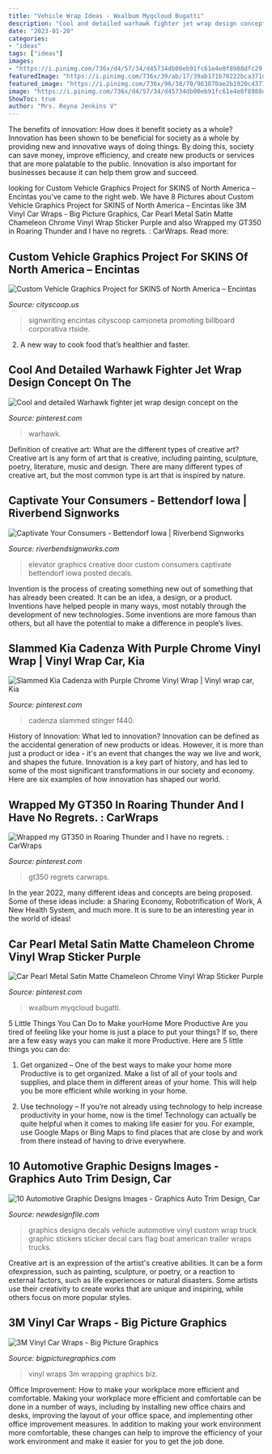 ```yaml
---
title: "Vehicle Wrap Ideas - Wxalbum Myqcloud Bugatti"
description: "Cool and detailed warhawk fighter jet wrap design concept on the"
date: "2023-01-20"
categories:
- "ideas"
tags: ["ideas"]
images:
- "https://i.pinimg.com/736x/d4/57/34/d45734db00eb91fc61e4e0f8988dfc29.jpg"
featuredImage: "https://i.pinimg.com/736x/39/ab/17/39ab171b70222bca371de1e6f4d49d42.jpg"
featured_image: "https://i.pinimg.com/736x/96/38/70/963870ae2b1920c4377e2e36a01695ed.jpg"
image: "https://i.pinimg.com/736x/d4/57/34/d45734db00eb91fc61e4e0f8988dfc29.jpg"
ShowToc: true
author: "Mrs. Reyna Jenkins V"
---
```



The benefits of innovation: How does it benefit society as a whole?
Innovation has been shown to be beneficial for society as a whole by providing new and innovative ways of doing things. By doing this, society can save money, improve efficiency, and create new products or services that are more palatable to the public. Innovation is also important for businesses because it can help them grow and succeed.

	

		
looking for Custom Vehicle Graphics Project for SKINS of North America – Encintas you've came to the right web. We have 8 Pictures about Custom Vehicle Graphics Project for SKINS of North America – Encintas like 3M Vinyl Car Wraps - Big Picture Graphics, Car Pearl Metal Satin Matte Chameleon Chrome Vinyl Wrap Sticker Purple and also Wrapped my GT350 in Roaring Thunder and I have no regrets. : CarWraps. Read more:
		
    
## Custom Vehicle Graphics Project For SKINS Of North America – Encintas

<img loading=lazy src="https://cityscoop.us/carlsbadca-signage/files/2013/09/Black_-rtside_lo.jpg" onerror="this.onerror=null;this.src='https://tse3.mm.bing.net/th?id=OIP.4a4-Da-t1mOXatWAM82oDQHaE8&amp;pid=15.1';" alt="Custom Vehicle Graphics Project for SKINS of North America – Encintas">

_Source: cityscoop.us_

>signwriting encintas cityscoop camioneta promoting billboard corporativa rtside. 

	

2. A new way to cook food that’s healthier and faster.

    
## Cool And Detailed Warhawk Fighter Jet Wrap Design Concept On The

<img loading=lazy src="https://i.pinimg.com/736x/d4/57/34/d45734db00eb91fc61e4e0f8988dfc29.jpg" onerror="this.onerror=null;this.src='https://tse4.mm.bing.net/th?id=OIP.-aXTOe1wZqEA-q6-CMr-CwHaHa&amp;pid=15.1';" alt="Cool and detailed Warhawk fighter jet wrap design concept on the">

_Source: pinterest.com_

>warhawk. 

	

Definition of creative art: What are the different types of creative art?
Creative art is any form of art that is creative, including painting, sculpture, poetry, literature, music and design. There are many different types of creative art, but the most common type is art that is inspired by nature.

    
## Captivate Your Consumers - Bettendorf Iowa | Riverbend Signworks

<img loading=lazy src="https://www.riverbendsignworks.com/wp-content/uploads/2017/06/custom-elevator-door-graphics-design-and-installation-in-bettendorf-iowa-1170x585.jpg" onerror="this.onerror=null;this.src='https://tse3.mm.bing.net/th?id=OIP.mEnDErGrRt2kgbK90m6w7wHaDt&amp;pid=15.1';" alt="Captivate Your Consumers - Bettendorf Iowa | Riverbend Signworks">

_Source: riverbendsignworks.com_

>elevator graphics creative door custom consumers captivate bettendorf iowa posted decals. 

	

Invention is the process of creating something new out of something that has already been created. It can be an idea, a design, or a product. Inventions have helped people in many ways, most notably through the development of new technologies. Some inventions are more famous than others, but all have the potential to make a difference in people’s lives.

    
## Slammed Kia Cadenza With Purple Chrome Vinyl Wrap | Vinyl Wrap Car, Kia

<img loading=lazy src="https://i.pinimg.com/736x/6a/bd/7d/6abd7dea3243d7386cb4c5cbe52d48e5.jpg" onerror="this.onerror=null;this.src='https://tse3.mm.bing.net/th?id=OIP.fwUimY23K_f2FSLvDBLu9AHaE8&amp;pid=15.1';" alt="Slammed Kia Cadenza with Purple Chrome Vinyl Wrap | Vinyl wrap car, Kia">

_Source: pinterest.com_

>cadenza slammed stinger f440. 

	

History of Innovation: What led to innovation?
Innovation can be defined as the accidental generation of new products or ideas. However, it is more than just a product or idea - it's an event that changes the way we live and work, and shapes the future. Innovation is a key part of history, and has led to some of the most significant transformations in our society and economy. Here are six examples of how innovation has shaped our world.

    
## Wrapped My GT350 In Roaring Thunder And I Have No Regrets. : CarWraps

<img loading=lazy src="https://i.pinimg.com/736x/39/ab/17/39ab171b70222bca371de1e6f4d49d42.jpg" onerror="this.onerror=null;this.src='https://tse2.mm.bing.net/th?id=OIP.9cDKpPnYD4Na9ynBItPuKQHaFj&amp;pid=15.1';" alt="Wrapped my GT350 in Roaring Thunder and I have no regrets. : CarWraps">

_Source: pinterest.com_

>gt350 regrets carwraps. 

	

In the year 2022, many different ideas and concepts are being proposed. Some of these ideas include: a Sharing Economy, Robotrification of Work, A New Health System, and much more. It is sure to be an interesting year in the world of ideas!

    
## Car Pearl Metal Satin Matte Chameleon Chrome Vinyl Wrap Sticker Purple

<img loading=lazy src="https://i.pinimg.com/736x/96/38/70/963870ae2b1920c4377e2e36a01695ed.jpg" onerror="this.onerror=null;this.src='https://tse2.mm.bing.net/th?id=OIP.F_aBd3dPV0twDJYoRU7_BwHaHa&amp;pid=15.1';" alt="Car Pearl Metal Satin Matte Chameleon Chrome Vinyl Wrap Sticker Purple">

_Source: pinterest.com_

>wxalbum myqcloud bugatti. 

	

5 Little Things You Can Do to Make yourHome More Productive
Are you tired of feeling like your home is just a place to put your things? If so, there are a few easy ways you can make it more Productive. Here are 5 little things you can do:
1. Get organized – One of the best ways to make your home more Productive is to get organized. Make a list of all of your tools and supplies, and place them in different areas of your home. This will help you be more efficient while working in your home.

2. Use technology – If you’re not already using technology to help increase productivity in your home, now is the time! Technology can actually be quite helpful when it comes to making life easier for you. For example, use Google Maps or Bing Maps to find places that are close by and work from there instead of having to drive everywhere.


    
## 10 Automotive Graphic Designs Images - Graphics Auto Trim Design, Car

<img loading=lazy src="http://www.newdesignfile.com/postpic/2012/03/car-decals-graphics-designs_351187.jpg" onerror="this.onerror=null;this.src='https://tse4.mm.bing.net/th?id=OIP.c8Gpy6b3F2kpJJQ49yAvGQHaE9&amp;pid=15.1';" alt="10 Automotive Graphic Designs Images - Graphics Auto Trim Design, Car">

_Source: newdesignfile.com_

>graphics designs decals vehicle automotive vinyl custom wrap truck graphic stickers sticker decal cars flag boat american trailer wraps trucks. 

	

Creative art is an expression of the artist's creative abilities. It can be a form ofexpression, such as painting, sculpture, or poetry, or a reaction to external factors, such as life experiences or natural disasters. Some artists use their creativity to create works that are unique and inspiring, while others focus on more popular styles.

    
## 3M Vinyl Car Wraps - Big Picture Graphics

<img loading=lazy src="https://bigpicturegraphics.com/wp-content/uploads/2017/11/3M-best-vinyl-car-wraps.jpg" onerror="this.onerror=null;this.src='https://tse2.mm.bing.net/th?id=OIP.ElMEF0SPMZEgJcoaX2SLxgHaEK&amp;pid=15.1';" alt="3M Vinyl Car Wraps - Big Picture Graphics">

_Source: bigpicturegraphics.com_

>vinyl wraps 3m wrapping graphics biz. 

	

Office Improvement: How to make your workplace more efficient and comfortable.
Making your workplace more efficient and comfortable can be done in a number of ways, including by installing new office chairs and desks, improving the layout of your office space, and implementing other office improvement measures. In addition to making your work environment more comfortable, these changes can help to improve the efficiency of your work environment and make it easier for you to get the job done.

